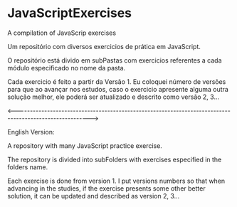 # JavaScriptExercises
A compilation of JavaScrip exercises

Um repositório com diversos exercicios de prática em JavaScript.

O repositório está divido em subPastas com exercicios referentes a cada módulo especificado no nome da pasta.

Cada exercicio é feito a partir da Versão 1. Eu coloquei número de versões para que 
ao avançar nos estudos, caso o exercicio apresente alguma outra solução melhor, ele poderá ser 
atualizado e descrito como versão 2, 3...

<-------------------------------------------------------------------------------------------------------->

English Version:

A repository with many JavaScript practice exercise.

The repository is divided into subFolders with exercises especified in the folders name.

Each exercise is done from version 1. I put versions numbers so that when advancing in the studies, if the exercise presents some other better solution, it can be updated and described as version 2, 3...

